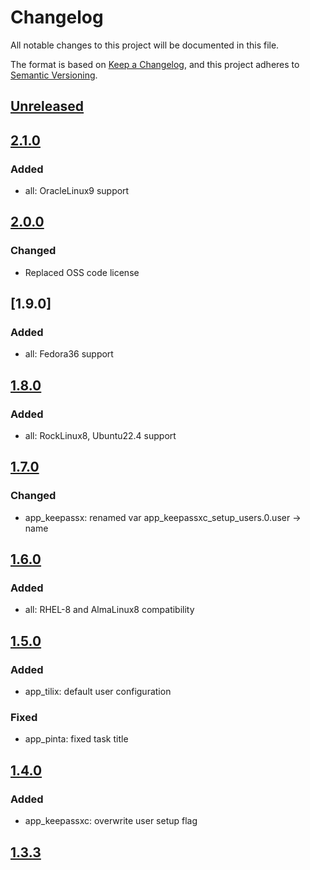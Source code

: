 # Changelog

All notable changes to this project will be documented in this file.

The format is based on [Keep a Changelog](https://keepachangelog.com/en/1.0.0/),
and this project adheres to [Semantic Versioning](https://semver.org/spec/v2.0.0.html).

## [Unreleased]

## [2.1.0]

### Added

- all: OracleLinux9 support

## [2.0.0]

### Changed

- Replaced OSS code license

## [1.9.0]

### Added

- all: Fedora36 support

## [1.8.0]

### Added

- all: RockLinux8, Ubuntu22.4 support

## [1.7.0]

### Changed

- app_keepassx: renamed var app_keepassxc_setup_users.0.user -> name

## [1.6.0]

### Added

- all: RHEL-8 and AlmaLinux8 compatibility

## [1.5.0]

### Added

- app_tilix: default user configuration

### Fixed

- app_pinta: fixed task title

## [1.4.0]

### Added

- app_keepassxc: overwrite user setup flag

## [1.3.3]

[Unreleased]: https://github.com/serdigital64/aplatform64/compare/2.1.0...HEAD
[2.1.0]: https://github.com/serdigital64/aplatform64/compare/2.0.0...2.1.0
[2.0.0]: https://github.com/serdigital64/aplatform64/compare/1.8.0...2.0.0
[1.8.0]: https://github.com/serdigital64/aplatform64/compare/1.7.0...1.8.0
[1.7.0]: https://github.com/serdigital64/aplatform64/compare/1.6.0...1.7.0
[1.6.0]: https://github.com/serdigital64/aplatform64/compare/1.5.0...1.6.0
[1.5.0]: https://github.com/serdigital64/aplatform64/compare/1.4.0...1.5.0
[1.4.0]: https://github.com/serdigital64/aplatform64/compare/1.3.3...1.4.0
[1.3.3]: https://github.com/serdigital64/aplatform64/releases/tag/1.3.3
